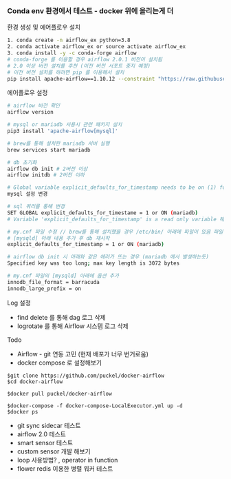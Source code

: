 



### Conda env 환경에서 테스트 - docker 위에 올리는게 더 

환경 생성 및 에어플로우 설치

```bash
1. conda create -n airflow_ex python=3.8
2. conda activate airflow_ex or source activate airflow_ex
3. conda install -y -c conda-forge airflow
# conda-forge 를 이용할 경우 airflow 2.0.1 버전이 설치됨
# 2.0 이상 버전 설치를 추천 (이전 버전 서포트 중지 예정)
# 이전 버전 설치를 하려면 pip 를 이용해서 설치 
pip install apache-airflow==1.10.12 --constraint "https://raw.githubusercontent.com/apache/airflow/constraints-1.10.12/constraints-3.8.txt"
```

에어플로우 설정

```bash
# airflow 버전 확인
airflow version

# mysql or mariadb 사용시 관련 패키지 설치
pip3 install 'apache-airflow[mysql]'

# brew를 통해 설치한 mariadb 서버 실행
brew services start mariadb

# db 초기화
airflow db init # 2버전 이상
airflow initdb # 2버전 이하

# Global variable explicit_defaults_for_timestamp needs to be on (1) for mysql 에러 발생시
mysql 설정 변경

# sql 쿼리를 통해 변경
SET GLOBAL explicit_defaults_for_timestame = 1 or ON (mariadb)
# Variable 'explicit_defaults_for_timestamp' is a read only variable 해당 에러가 난다면

# my.cnf 파일 수정 // brew를 통해 설치했을 경우 /etc/bin/ 아래에 파일이 있음 파일을 열고
# [mysqld] 아래 내용 추가 후 db 재시작
explicit_defaults_for_timestamp = 1 or ON (mariadb)

# airflow db init 시 아래와 같은 에러가 뜨는 경우 (mariadb 에서 발생하는듯)
Specified key was too long; max key length is 3072 bytes

# my.cnf 파일의 [mysqld] 아래에 옵션 추가
innodb_file_format = barracuda
innodb_large_prefix = on


```

Log 설정
- find delete 를 통해 dag 로그 삭제
- logrotate 를 통해 Airflow 시스템 로그 삭제

Todo
- Airflow - git 연동 고민 (현재 배포가 너무 번거로움)
- docker compose 로 설정해보기
```
$git clone https://github.com/puckel/docker-airflow
$cd docker-airflow

$docker pull puckel/docker-airflow

$docker-compose -f docker-compose-LocalExecutor.yml up -d
$docker ps
```
- git sync sidecar 테스트
- airflow 2.0 테스트
- smart sensor 테스트
- custom sensor 개발 해보기
- loop 사용방법? , operator in function
- flower redis 이용한 병렬 워커 테스트

